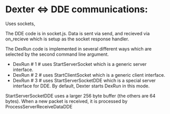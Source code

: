 # Dexter <=> DDE communications: 

Uses sockets, 

The DDE code is in socket.js. Data is sent via send, and recieved via on_recieve which is setup as the socket response handler. 

The DexRun code is implemented in several different ways which are selected by the second command line argument. 
* DexRun # 1 # uses StartServerSocket which is a generic server interface. 
* DexRun # 2 # uses StartClientSocket which is a generic client interface. 
* DexRun # 3 # uses StartServerSocketDDE which is a special server interface for DDE. By default, Dexter starts DexRun in this mode.

StartServerSocketDDE uses a larger 256 byte buffer (the others are 64 bytes). When a new packet is received, it is processed by ProcessServerReceiveDataDDE
